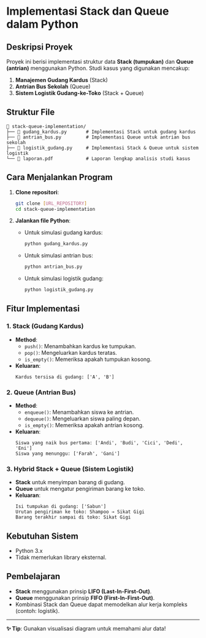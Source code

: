 # **Implementasi Stack dan Queue dalam Python**

## **Deskripsi Proyek**
Proyek ini berisi implementasi struktur data **Stack (tumpukan)** dan **Queue (antrian)** menggunakan Python. Studi kasus yang digunakan mencakup:
1. **Manajemen Gudang Kardus** (Stack)
2. **Antrian Bus Sekolah** (Queue)
3. **Sistem Logistik Gudang-ke-Toko** (Stack + Queue)

## **Struktur File**
```
📂 stack-queue-implementation/
├── 📄 gudang_kardus.py       # Implementasi Stack untuk gudang kardus
├── 📄 antrian_bus.py         # Implementasi Queue untuk antrian bus sekolah
├── 📄 logistik_gudang.py     # Implementasi Stack & Queue untuk sistem logistik
└── 📄 laporan.pdf            # Laporan lengkap analisis studi kasus
```

## **Cara Menjalankan Program**
1. **Clone repositori**:
   ```bash
   git clone [URL_REPOSITORY]
   cd stack-queue-implementation
   ```

2. **Jalankan file Python**:
   - Untuk simulasi gudang kardus:
     ```bash
     python gudang_kardus.py
     ```
   - Untuk simulasi antrian bus:
     ```bash
     python antrian_bus.py
     ```
   - Untuk simulasi logistik gudang:
     ```bash
     python logistik_gudang.py
     ```

## **Fitur Implementasi**
### **1. Stack (Gudang Kardus)**
- **Method**:
  - `push()`: Menambahkan kardus ke tumpukan.
  - `pop()`: Mengeluarkan kardus teratas.
  - `is_empty()`: Memeriksa apakah tumpukan kosong.
- **Keluaran**:
  ```
  Kardus tersisa di gudang: ['A', 'B']
  ```

### **2. Queue (Antrian Bus)**
- **Method**:
  - `enqueue()`: Menambahkan siswa ke antrian.
  - `dequeue()`: Mengeluarkan siswa paling depan.
  - `is_empty()`: Memeriksa apakah antrian kosong.
- **Keluaran**:
  ```
  Siswa yang naik bus pertama: ['Andi', 'Budi', 'Cici', 'Dedi', 'Eni']
  Siswa yang menunggu: ['Farah', 'Gani']
  ```

### **3. Hybrid Stack + Queue (Sistem Logistik)**
- **Stack** untuk menyimpan barang di gudang.
- **Queue** untuk mengatur pengiriman barang ke toko.
- **Keluaran**:
  ```
  Isi tumpukan di gudang: ['Sabun']
  Urutan pengiriman ke toko: Shampoo → Sikat Gigi
  Barang terakhir sampai di toko: Sikat Gigi
  ```

## **Kebutuhan Sistem**
- Python 3.x
- Tidak memerlukan library eksternal.

## **Pembelajaran**
- **Stack** menggunakan prinsip **LIFO (Last-In-First-Out)**.
- **Queue** menggunakan prinsip **FIFO (First-In-First-Out)**.
- Kombinasi Stack dan Queue dapat memodelkan alur kerja kompleks (contoh: logistik).

---

**✨ Tip**: Gunakan visualisasi diagram untuk memahami alur data!  